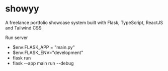 # showyy
A freelance portfolio showcase system built with Flask, TypeScript, ReactJS and Tailwind CSS

Run server
- $env:FLASK_APP = "main.py"
- $env:FLASK_ENV="development"
- flask run
- flask --app main run --debug